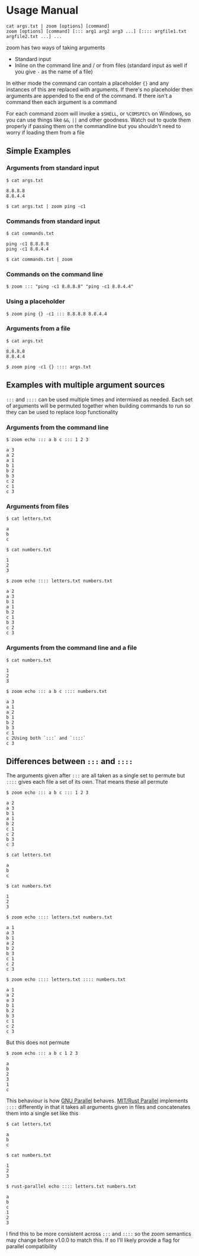 # Usage Manual

    cat args.txt | zoom [options] [command] 
    zoom [options] [command] [::: arg1 arg2 arg3 ...] [:::: argfile1.txt argfile2.txt ...] ...

zoom has two ways of taking arguments

- Standard input
- Inline on the command line and / or from files (standard input as well if you give `-` as the name of a file)

In either mode the command can contain a placeholder `{}` and any instances of this are replaced with arguments. If there's no placeholder then arguments are appended to the end of the command. If there isn't a command then each argument is a command

For each command zoom will invoke a `$SHELL`, or `%COMSPEC%` on Windows, so you can use things like `&&`, `||` and other goodness. Watch out to quote them properly if passing them on the commandline but you shouldn't need to worry if loading them from a file 

## Simple Examples

### Arguments from standard input

    $ cat args.txt

    8.8.8.8
    8.8.4.4

    $ cat args.txt | zoom ping -c1

### Commands from standard input

    $ cat commands.txt

    ping -c1 8.8.8.8
    ping -c1 8.8.4.4

    $ cat commands.txt | zoom

### Commands on the command line

    $ zoom ::: "ping -c1 8.8.8.8" "ping -c1 8.8.4.4"

### Using a placeholder

    $ zoom ping {} -c1 ::: 8.8.8.8 8.8.4.4

### Arguments from a file

    $ cat args.txt

    8.8.8.8
    8.8.4.4

    $ zoom ping -c1 {} :::: args.txt

## Examples with multiple argument sources

`:::` and `::::` can be used multiple times and intermixed as needed. Each set of arguments will be permuted together when building commands to run so they can be used to replace loop functionality

### Arguments from the command line

    $ zoom echo ::: a b c ::: 1 2 3

    a 3
    a 2
    a 1
    b 1
    b 2
    b 3
    c 2
    c 1
    c 3

### Arguments from files

    $ cat letters.txt

    a
    b
    c

    $ cat numbers.txt

    1
    2
    3

    $ zoom echo :::: letters.txt numbers.txt

    a 2
    a 3
    b 1
    a 1
    b 2
    c 1
    b 3
    c 2
    c 3

### Arguments from the command line and a file

    $ cat numbers.txt

    1
    2
    3

    $ zoom echo ::: a b c :::: numbers.txt

    a 3
    a 1
    a 2
    b 1
    b 2
    b 3
    c 1
    c 2Using both `:::` and `::::`
    c 3

## Differences between `:::` and `::::`

The arguments given after `:::` are all taken as a single set to permute but `::::` gives each file a set of its own. That means these all permute

    $ zoom echo ::: a b c ::: 1 2 3

    a 2
    a 3
    b 1
    a 1
    b 2
    c 1
    c 2
    b 3
    c 3

    $ cat letters.txt

    a
    b
    c

    $ cat numbers.txt

    1
    2
    3

    $ zoom echo :::: letters.txt numbers.txt

    a 1
    a 3
    b 1
    a 2
    b 2
    b 3
    c 1
    c 2
    c 3

    $ zoom echo :::: letters.txt :::: numbers.txt

    a 1
    a 2
    a 3
    b 1
    b 2
    b 3
    c 1
    c 2
    c 3

But this does not permute

    $ zoom echo ::: a b c 1 2 3

    a
    b
    2
    3
    1
    c

This behaviour is how [GNU Parallel](https://www.gnu.org/software/parallel/) behaves. [MIT/Rust Parallel](https://github.com/mmstick/parallel) implements `::::` differently in that it takes all arguments given in files and concatenates them into a single set like this

    $ cat letters.txt 

    a
    b
    c

    $ cat numbers.txt 

    1
    2
    3
    
    $ rust-parallel echo :::: letters.txt numbers.txt

    a
    b
    c
    1
    2
    3

I find this to be more consistent across `:::` and `::::` so the zoom semantics may change before v1.0.0 to match this. If so I'll likely provide a flag for parallel compatibility